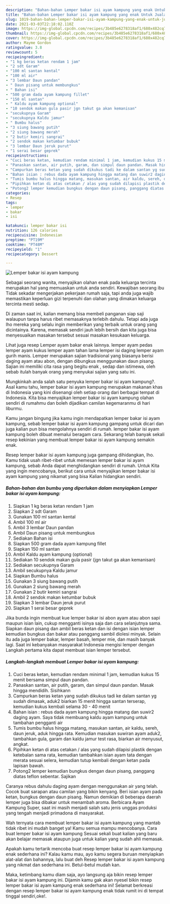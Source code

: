 ```yaml
---
description: "Bahan-bahan Lemper bakar isi ayam kampung yang enak Untuk Jualan"
title: "Bahan-bahan Lemper bakar isi ayam kampung yang enak Untuk Jualan"
slug: 1019-bahan-bahan-lemper-bakar-isi-ayam-kampung-yang-enak-untuk-jualan
date: 2021-03-03T22:18:02.110Z
image: https://img-global.cpcdn.com/recipes/3b485e6278318af1/680x482cq70/lemper-bakar-isi-ayam-kampung-foto-resep-utama.jpg
thumbnail: https://img-global.cpcdn.com/recipes/3b485e6278318af1/680x482cq70/lemper-bakar-isi-ayam-kampung-foto-resep-utama.jpg
cover: https://img-global.cpcdn.com/recipes/3b485e6278318af1/680x482cq70/lemper-bakar-isi-ayam-kampung-foto-resep-utama.jpg
author: Mayme Gordon
ratingvalue: 3.8
reviewcount: 5
recipeingredient:
- "1 kg beras ketan rendam 1 jam"
- "2 sdt Garam"
- "100 ml santan kental"
- "100 ml air"
- "3 lembar Daun pandan"
- " Daun pisang untuk membungkus"
- " Bahan isi"
- "500 gram dada ayam kampung fillet"
- "150 ml santan"
- " Kaldu ayam kampung optional"
- "10 sendok makan gula pasir jgn takut ga akan kemanisan"
- "secukupnya Garam"
- "secukupnya Kaldu jamur"
- " Bumbu halus"
- "3 siung bawang putih"
- "2 siung bawang merah"
- "2 butir kemiri sangrai"
- "2 sendok makan ketumbar bubuk"
- "3 lembar Daun jeruk purut"
- "1 serai besar geprek"
recipeinstructions:
- "Cuci beras ketan, kemudian rendam minimal 1 jam, kemudian kukus 15 menit bersama simpul daun pandan."
- "Panaskan santan, air putih, garam, dan simpul daun pandan. Masak hingga mendidih. Sisihkann"
- "Campurkan beras ketan yang sudah dikukus tadi ke dalam santan yg sudah dimasak, aduk2 biarkan 15 menit hingga santan terserap, kemudian kukus kembali selama 30 - 40 menit"
- "Bahan isian : rebus dada ayam kampung hingga matang dan suwir2 daging ayam. Saya tidak membuang kaldu ayam kampung untuk tambahan pengganti air"
- "Tumis bumbu halus hingga matang, masukan santan, air kaldu, sereh, daun jeruk, aduk hingga rata. Kemudian masukan suwiran ayam aduk2, tambahkan gula, garam dan kaldu jamur test rasa, biarkan air menyusut, angkat."
- "Pipihkan ketan di atas cetakan / alas yang sudah dilapisi plastik dengan ketebalan sama rata, kemudian tambahkan isian ayam tata dengan merata sesuai selera, kemudian tutup kembali dengan ketan pada lapisan bawah."
- "Potong2 lemper kemudian bungkus dengan daun pisang, panggang diatas teflon sebentar. Sajikan"
categories:
- Resep
tags:
- lemper
- bakar
- isi

katakunci: lemper bakar isi 
nutrition: 126 calories
recipecuisine: Indonesian
preptime: "PT19M"
cooktime: "PT48M"
recipeyield: "1"
recipecategory: Dessert

---
```



![Lemper bakar isi ayam kampung](https://img-global.cpcdn.com/recipes/3b485e6278318af1/680x482cq70/lemper-bakar-isi-ayam-kampung-foto-resep-utama.jpg)

Sebagai seorang wanita, menyajikan olahan enak pada keluarga tercinta merupakan hal yang memuaskan untuk anda sendiri. Kewajiban seorang ibu Tidak sekadar mengerjakan pekerjaan rumah saja, tapi anda juga wajib memastikan keperluan gizi terpenuhi dan olahan yang dimakan keluarga tercinta mesti sedap.

Di zaman  saat ini, kalian memang bisa membeli panganan siap saji walaupun tanpa harus ribet memasaknya terlebih dahulu. Tetapi ada juga lho mereka yang selalu ingin memberikan yang terbaik untuk orang yang dicintainya. Karena, memasak sendiri jauh lebih bersih dan kita juga bisa menyesuaikan masakan tersebut sesuai masakan kesukaan keluarga. 

Lihat juga resep Lemper ayam bakar enak lainnya. lemper ayam pedas lemper ayam kukus lemper ayam tahan lama lemper isi daging lemper ayam gurih manis. Lemper merupakan sajian tradisional yang biasanya berisi daging ayam atau abon, dengan dibungkus menggunakan daun pisang. Sajian ini memiliki cita rasa yang begitu enak , sedap dan istimewa, oleh sebab itulah banyak orang yang menyukai sajian yang satu ini.

Mungkinkah anda salah satu penyuka lemper bakar isi ayam kampung?. Asal kamu tahu, lemper bakar isi ayam kampung merupakan makanan khas di Indonesia yang kini disenangi oleh setiap orang dari berbagai tempat di Indonesia. Kita bisa menyajikan lemper bakar isi ayam kampung olahan sendiri di rumahmu dan boleh dijadikan camilan kegemaranmu di hari liburmu.

Kamu jangan bingung jika kamu ingin mendapatkan lemper bakar isi ayam kampung, sebab lemper bakar isi ayam kampung gampang untuk dicari dan juga kalian pun bisa mengolahnya sendiri di rumah. lemper bakar isi ayam kampung boleh dibuat memalui beragam cara. Sekarang telah banyak sekali resep kekinian yang membuat lemper bakar isi ayam kampung semakin enak.

Resep lemper bakar isi ayam kampung juga gampang dihidangkan, lho. Kamu tidak usah ribet-ribet untuk memesan lemper bakar isi ayam kampung, sebab Anda dapat menghidangkan sendiri di rumah. Untuk Kita yang ingin mencobanya, berikut cara untuk menyajikan lemper bakar isi ayam kampung yang nikamat yang bisa Kalian hidangkan sendiri.

<!--inarticleads1-->

##### Bahan-bahan dan bumbu yang diperlukan dalam menyiapkan Lemper bakar isi ayam kampung:

1. Siapkan 1 kg beras ketan rendam 1 jam
1. Siapkan 2 sdt Garam
1. Gunakan 100 ml santan kental
1. Ambil 100 ml air
1. Ambil 3 lembar Daun pandan
1. Ambil  Daun pisang untuk membungkus
1. Sediakan  Bahan isi
1. Siapkan 500 gram dada ayam kampung fillet
1. Siapkan 150 ml santan
1. Ambil  Kaldu ayam kampung (optional)
1. Sediakan 10 sendok makan gula pasir (jgn takut ga akan kemanisan)
1. Sediakan secukupnya Garam
1. Ambil secukupnya Kaldu jamur
1. Siapkan  Bumbu halus
1. Gunakan 3 siung bawang putih
1. Gunakan 2 siung bawang merah
1. Gunakan 2 butir kemiri sangrai
1. Ambil 2 sendok makan ketumbar bubuk
1. Siapkan 3 lembar Daun jeruk purut
1. Siapkan 1 serai besar geprek


Jika bunda ingin membuat kue lemper bakar isi abon ayam atau abon sapi maupun isian lain, cukup mengganti isinya saja dan cara selanjutnya sama. Siapkan daun pisang dan ambil beras ketan dan isi dengan isian lemper kemudian bungkus dan bakar atau panggang sambil diolesi minyak. Selain itu ada juga lemper bakar, lemper basah, lemper mie, dan masih banyak lagi. Saat ini kebanyakan masyarakat Indonesia mengisi lemper dengan Langkah pertama kita dapat membuat isian lemper tersebut. 

<!--inarticleads2-->

##### Langkah-langkah membuat Lemper bakar isi ayam kampung:

1. Cuci beras ketan, kemudian rendam minimal 1 jam, kemudian kukus 15 menit bersama simpul daun pandan.
1. Panaskan santan, air putih, garam, dan simpul daun pandan. Masak hingga mendidih. Sisihkann
1. Campurkan beras ketan yang sudah dikukus tadi ke dalam santan yg sudah dimasak, aduk2 biarkan 15 menit hingga santan terserap, kemudian kukus kembali selama 30 - 40 menit
1. Bahan isian : rebus dada ayam kampung hingga matang dan suwir2 daging ayam. Saya tidak membuang kaldu ayam kampung untuk tambahan pengganti air
1. Tumis bumbu halus hingga matang, masukan santan, air kaldu, sereh, daun jeruk, aduk hingga rata. Kemudian masukan suwiran ayam aduk2, tambahkan gula, garam dan kaldu jamur test rasa, biarkan air menyusut, angkat.
1. Pipihkan ketan di atas cetakan / alas yang sudah dilapisi plastik dengan ketebalan sama rata, kemudian tambahkan isian ayam tata dengan merata sesuai selera, kemudian tutup kembali dengan ketan pada lapisan bawah.
1. Potong2 lemper kemudian bungkus dengan daun pisang, panggang diatas teflon sebentar. Sajikan


Caranya rebus dahulu daging ayam dengan menggunakan air yang telah. Cocok buat sarapan atau camilan yang bikin kenyang. Beri isian ayam pada ketan, bungkus dengan daun pisang. Namun demikian di beberapa daerah lemper juga bisa dibakar untuk menambah aroma. Berbicara Ayam Kampung Super, saat ini masih menjadi salah satu jenis unggas produksi yang tengah menjadi primadona di masyarakat. 

Wah ternyata cara membuat lemper bakar isi ayam kampung yang mantab tidak ribet ini mudah banget ya! Kamu semua mampu mencobanya. Cara buat lemper bakar isi ayam kampung Sesuai sekali buat kalian yang baru akan belajar memasak ataupun juga untuk kalian yang sudah ahli memasak.

Apakah kamu tertarik mencoba buat resep lemper bakar isi ayam kampung enak sederhana ini? Kalau kamu mau, ayo kamu segera buruan menyiapkan alat-alat dan bahannya, lalu buat deh Resep lemper bakar isi ayam kampung yang nikmat dan sederhana ini. Betul-betul mudah kan. 

Maka, ketimbang kamu diam saja, ayo langsung aja bikin resep lemper bakar isi ayam kampung ini. Dijamin kamu gak akan nyesel bikin resep lemper bakar isi ayam kampung enak sederhana ini! Selamat berkreasi dengan resep lemper bakar isi ayam kampung enak tidak rumit ini di tempat tinggal sendiri,oke!.

